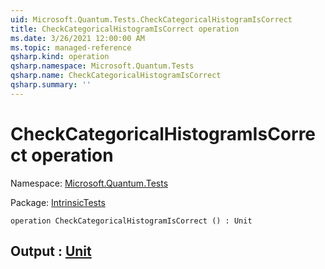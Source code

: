 ```yaml
---
uid: Microsoft.Quantum.Tests.CheckCategoricalHistogramIsCorrect
title: CheckCategoricalHistogramIsCorrect operation
ms.date: 3/26/2021 12:00:00 AM
ms.topic: managed-reference
qsharp.kind: operation
qsharp.namespace: Microsoft.Quantum.Tests
qsharp.name: CheckCategoricalHistogramIsCorrect
qsharp.summary: ''
---
```


# CheckCategoricalHistogramIsCorrect operation

Namespace: [Microsoft.Quantum.Tests](xref:Microsoft.Quantum.Tests)

Package: [IntrinsicTests](https://nuget.org/packages/IntrinsicTests)




```qsharp
operation CheckCategoricalHistogramIsCorrect () : Unit
```


## Output : [Unit](xref:microsoft.quantum.lang-ref.unit)

